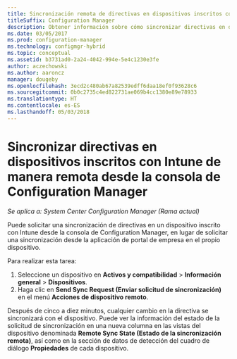 ```yaml
---
title: Sincronización remota de directivas en dispositivos inscritos con Intune
titleSuffix: Configuration Manager
description: Obtener información sobre cómo sincronizar directivas en dispositivos inscritos con Intune desde la consola de Configuration Manager
ms.date: 03/05/2017
ms.prod: configuration-manager
ms.technology: configmgr-hybrid
ms.topic: conceptual
ms.assetid: b3731ad0-2a24-4042-994e-5e4c1230e3fe
author: aczechowski
ms.author: aaroncz
manager: dougeby
ms.openlocfilehash: 3ecd2c480ab67a82539edff6daa18ef0f93628c6
ms.sourcegitcommit: 0b0c2735c4ed822731ae069b4cc1380e89e78933
ms.translationtype: HT
ms.contentlocale: es-ES
ms.lasthandoff: 05/03/2018
---
```

# <a name="remotely-synchronize-policy-on-intune-enrolled-devices-from-the-configuration-manager-console"></a>Sincronizar directivas en dispositivos inscritos con Intune de manera remota desde la consola de Configuration Manager

*Se aplica a: System Center Configuration Manager (Rama actual)*


Puede solicitar una sincronización de directivas en un dispositivo inscrito con Intune desde la consola de Configuration Manager, en lugar de solicitar una sincronización desde la aplicación de portal de empresa en el propio dispositivo. 

Para realizar esta tarea:

1.  Seleccione un dispositivo en **Activos y compatibilidad** > **Información general** > **Dispositivos**.
2.  Haga clic en **Send Sync Request (Enviar solicitud de sincronización)** en el menú **Acciones de dispositivo remoto**.


Después de cinco a diez minutos, cualquier cambio en la directiva se sincronizará con el dispositivo. Puede ver la información del estado de la solicitud de sincronización en una nueva columna en las vistas del dispositivo denominada **Remote Sync State (Estado de la sincronización remota)**, así como en la sección de datos de detección del cuadro de diálogo **Propiedades** de cada dispositivo.
